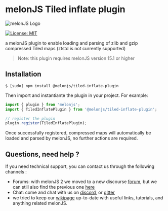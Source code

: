 # melonJS Tiled inflate plugin
![melonJS Logo](https://github.com/melonjs/melonJS/raw/master/media/Banner/Banner%20-%20Billboard%20-%20Original%20Logo%20-%20horizontal.png)

[![License: MIT](https://img.shields.io/badge/License-MIT-yellow.svg)](https://github.com/melonjs/es6-boilerplate/blob/master/LICENSE)

a melonJS plugin to enable loading and parsing of zlib and gzip compressed Tiled maps (ztstd is not currently supported)
>Note: this plugin requires melonJS version 15.1 or higher

Installation
-------------------------------------------------------------------------------
`$ [sudo] npm install @melonjs/tiled-inflate-plugin`

Then import and instantiante the plugin in your project. For example:
```JavaScript
import { plugin } from 'melonjs';
import { TiledInflatePlugin } from '@melonjs/tiled-inflate-plugin';

// register the plugin
plugin.register(TiledInflatePlugin);
```

Once successfully registered, compressed maps will automatically be loaded and parsed by melonJS, no further actions are required.

Questions, need help ?
-------------------------------------------------------------------------------
If you need technical support, you can contact us through the following channels :
* Forums: with melonJS 2 we moved to a new discourse [forum](https://melonjs.discourse.group), but we can still also find the previous one [here](http://www.html5gamedevs.com/forum/32-melonjs/)
* Chat: come and chat with us on [discord](https://discord.gg/aur7JMk), or [gitter](https://gitter.im/melonjs/public)
* we tried to keep our [wikipage](https://github.com/melonjs/melonJS/wiki) up-to-date with useful links, tutorials, and anything related melonJS.